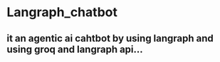 # Langraph_chatbot
##  it an agentic ai cahtbot by using langraph and using groq and langraph api...
